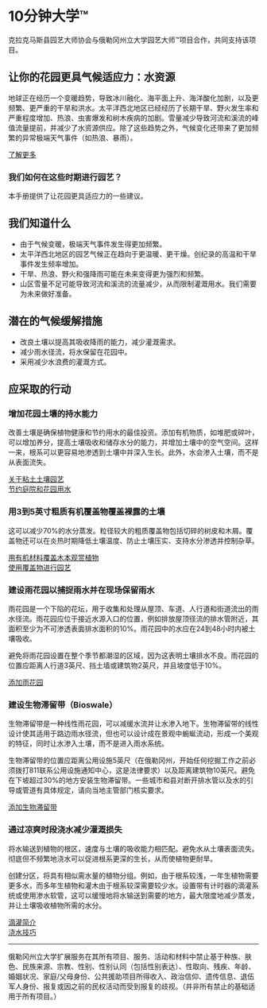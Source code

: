 # 10分钟大学™

克拉克马斯县园艺大师协会与俄勒冈州立大学园艺大师™项目合作，共同支持该项目。

## 让你的花园更具气候适应力：水资源

地球正在经历一个变暖趋势，导致冰川融化、海平面上升、海洋酸化加剧，以及更频繁、更严重的干旱和洪水。太平洋西北地区已经经历了长期干旱、野火发生率和严重程度增加、热浪、虫害爆发和树木疾病的加剧。雪量减少导致河流和溪流的峰值流量提前，并减少了水资源供应。除了这些趋势之外，气候变化还带来了更加频繁的异常极端天气事件（如热浪、暴雨）。

[了解更多](https://blogs.oregonstate.edu/occri/oregon-climate-assessments/)

### 我们如何在这些时期进行园艺？

本手册提供了让花园更具适应力的一些建议。

## 我们知道什么

- 由于气候变暖，极端天气事件发生得更加频繁。
- 太平洋西北地区的园艺气候正在趋向于更温暖、更干燥。创纪录的高温和干旱事件发生频率增加。
- 干旱、热浪、野火和强降雨可能在未来变得更为强烈和频繁。
- 山区雪量不足可能导致河流和溪流的流量减少，从而限制灌溉用水。我们需要为未来做好准备。

## 潜在的气候缓解措施

- 改良土壤以提高其吸收降雨的能力，减少灌溉需求。
- 减少雨水径流，将水保留在花园中。
- 采用减少水浪费的灌溉方式。

## 应采取的行动

### 增加花园土壤的持水能力

改善土壤是确保植物健康和节约用水的最佳投资。添加有机物质，如堆肥或碎叶，可以增加养分，提高土壤吸收和储存水分的能力，并增加土壤中的空气空间。这样一来，根系可以更容易地渗透到土壤中并深入生长。此外，水会渗入土壤，而不是从表面流失。

[关于粘土土壤园艺](https://cmastergardeners.files.wordpress.com/2022/02/gardening-in-clay-soil.pdf)  
[节约庭院和花园用水](https://catalog.extension.oregonstate.edu/sites/catalog/files/project/pdf/em9125.pdf)

### 用3到5英寸粗质有机覆盖物覆盖裸露的土壤

这可以减少70%的水分蒸发。粒径较大的粗质覆盖物包括切碎的树皮和木屑。覆盖物还可以在炎热时期降低土壤温度、防止土壤压实、支持水分渗透并控制杂草。

[用有机材料覆盖木本观赏植物](https://catalog.extension.oregonstate.edu/sites/catalog/files/project/pdf/ec1629.pdf)  
[使用覆盖物进行园艺](https://cmastergardeners.files.wordpress.com/2022/02/gardening-with-mulch.pdf)

### 建设雨花园以捕捉雨水并在现场保留雨水

雨花园是一个下陷的花坛，用于收集和处理从屋顶、车道、人行道和街道流出的雨水径流。雨花园应位于接近水源入口的位置，例如排放屋顶径流的排水管附近，其面积至少为不可渗透表面排水面积的10%。雨花园中的水应在24到48小时内被土壤吸收。

避免将雨花园设置在整个季节都潮湿的区域，因为这表明土壤排水不良。雨花园的位置应距离人行道3英尺、挡土墙或建筑物2英尺，并且坡度低于10%。

[添加雨花园](https://cmastergardeners.files.wordpress.com/2023/04/adding-a-rain-garden.pdf)

### 建设生物滞留带（Bioswale）

生物滞留带是一种线性雨花园，可以减缓水流并让水渗入地下。生物滞留带的线性设计使其适用于路边雨水径流，但也可以设计成在景观中蜿蜒流动，形成一个美观的特征，同时让水渗入土壤，而不是进入雨水系统。

生物滞留带的位置应距离公用设施5英尺（在俄勒冈州，开始任何挖掘工作之前必须拨打811联系公用设施通知中心，这是法律要求）以及距离建筑物10英尺。避免在下坡超过30%的地方安装生物滞留带。一些城市和县对断开排水管以及水的引导或管道有具体规定，请向当地主管部门核实要求。

[添加生物滞留带](https://cmastergardeners.files.wordpress.com/2023/04/adding-a-bioswale.pdf)

### 通过凉爽时段浇水减少灌溉损失

将水输送到植物的根区，速度与土壤的吸收能力相匹配。避免水从土壤表面流失。彻底但不频繁地浇水可以促进根系更深的生长，从而使植物更耐旱。

创建分区，将具有相似需水量的植物分组。例如，由于根系较浅，一年生植物需要更多水，而多年生植物和灌木由于根系较深需要较少水。设置带有计时器的滴灌系统或使用渗水软管，这可以缓慢地将水输送到需要的地方，最大限度地减少蒸发，并让土壤吸收植物所需的水分。

[滴灌简介](https://extension.oregonstate.edu/catalog/pub/em8782-s)  
[浇水技巧](https://cmastergardeners.files.wordpress.com/2022/02/watering-tips.pdf)

---

俄勒冈州立大学扩展服务在其所有项目、服务、活动和材料中禁止基于种族、肤色、民族来源、宗教、性别、性别认同（包括性别表达）、性取向、残疾、年龄、婚姻状况、家庭/父母身份、公共援助项目所得收入、政治信仰、遗传信息、退伍军人身份、报复或因之前的民权活动而受到报复的歧视。（并非所有禁止的基础适用于所有项目。）